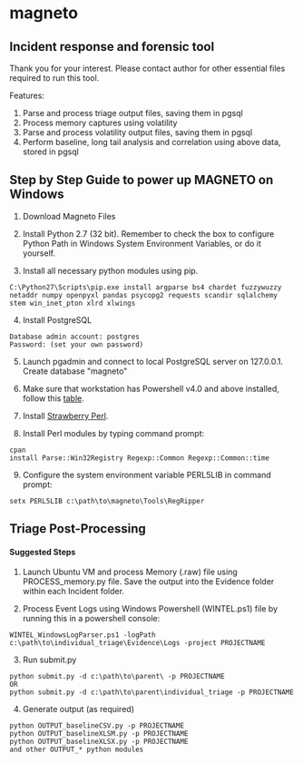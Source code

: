 # magneto

## Incident response and forensic tool

Thank you for your interest. Please contact author for other essential files required to run this tool.

Features: 
 1. Parse and process triage output files, saving them in pgsql
 2. Process memory captures using volatility
 3. Parse and process volatility output files, saving them in pgsql
 4. Perform baseline, long tail analysis and correlation using above data, stored in pgsql

## Step by Step Guide to power up MAGNETO on Windows

1. Download Magneto Files

2. Install Python 2.7 (32 bit).  Remember to check the box to configure Python Path in Windows System Environment Variables, or do it yourself.

3. Install all necessary python modules using pip.

```
C:\Python27\Scripts\pip.exe install argparse bs4 chardet fuzzywuzzy netaddr numpy openpyxl pandas psycopg2 requests scandir sqlalchemy stem win_inet_pton xlrd xlwings
```

4. Install PostgreSQL

```
Database admin account: postgres
Password: (set your own password)
```

5. Launch pgadmin and connect to local PostgreSQL server on 127.0.0.1.  Create database "magneto"

6. Make sure that workstation has Powershell v4.0 and above installed, follow this [table](https://social.technet.microsoft.com/wiki/contents/articles/21016.how-to-install-windows-powershell-4-0.aspx#Windows_Management_Framework_4_supportability_matrix).

7. Install [Strawberry Perl](http://strawberryperl.com/).

8. Install Perl modules by typing command prompt:

```
cpan
install Parse::Win32Registry Regexp::Common Regexp::Common::time
```

9. Configure the system environment variable PERL5LIB in command prompt:

```
setx PERL5LIB c:\path\to\magneto\Tools\RegRipper
```

## Triage Post-Processing

#### Suggested Steps

1. Launch Ubuntu VM and process Memory (.raw) file using PROCESS_memory.py file. Save the output into the Evidence folder within each Incident folder.

2. Process Event Logs using Windows Powershell (WINTEL.ps1) file by running this in a powershell console:

```
WINTEL_WindowsLogParser.ps1 -logPath c:\path\to\individual_triage\Evidence\Logs -project PROJECTNAME
```

3. Run submit.py

```
python submit.py -d c:\path\to\parent\ -p PROJECTNAME
OR
python submit.py -d c:\path\to\parent\individual_triage -p PROJECTNAME
```

4. Generate output (as required)

```
python OUTPUT_baselineCSV.py -p PROJECTNAME
python OUTPUT_baselineXLSM.py -p PROJECTNAME
python OUTPUT_baselineXLSX.py -p PROJECTNAME
and other OUTPUT_* python modules
```
